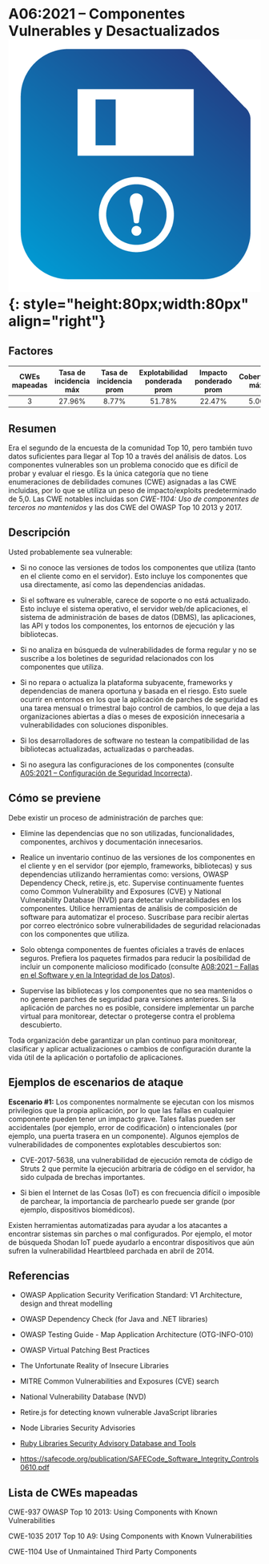 # A06:2021 – Componentes Vulnerables y Desactualizados    ![icon](assets/TOP_10_Icons_Final_Vulnerable_Outdated_Components.png){: style="height:80px;width:80px" align="right"}

## Factores

| CWEs mapeadas | Tasa de incidencia máx | Tasa de incidencia prom | Explotabilidad ponderada prom| Impacto ponderado prom | Cobertura máx | Cobertura prom | Incidencias totales | Total CVEs |
|:-------------:|:--------------------:|:--------------------:|:--------------:|:--------------:|:----------------------:|:---------------------:|:-------------------:|:------------:|
| 3           | 27.96%             | 8.77%              | 51.78%       | 22.47%       | 5.00                 | 5.00                | 30,457            | 0          |

## Resumen

Era el segundo de la encuesta de la comunidad Top 10, pero también tuvo datos suficientes para llegar al Top 10 a través del análisis de datos. Los componentes vulnerables son un problema conocido que es difícil de probar y evaluar el riesgo. Es la única categoría que no tiene enumeraciones de debilidades comunes (CWE) asignadas a las CWE incluidas, por lo que se utiliza un peso de impacto/exploits predeterminado de 5,0. Las CWE notables incluidas son *CWE-1104: Uso de componentes de terceros no mantenidos* y las dos CWE del OWASP Top 10 2013 y 2017.

## Descripción

Usted probablemente sea vulnerable:

-   Si no conoce las versiones de todos los componentes que utiliza (tanto en el cliente como en el servidor). Esto incluye los componentes que usa directamente, así como las dependencias anidadas.

-   Si el software es vulnerable, carece de soporte o no está actualizado. Esto incluye el sistema operativo, el servidor web/de aplicaciones, el sistema de administración de bases de datos (DBMS), las aplicaciones, las API y todos los componentes, los entornos de ejecución y las bibliotecas.

-   Si no analiza en búsqueda de vulnerabilidades de forma regular y no se suscribe a los boletines de seguridad relacionados con los componentes que utiliza.

-   Si no repara o actualiza la plataforma subyacente, frameworks y dependencias de manera oportuna y basada en el riesgo. Esto suele ocurrir en entornos en los que la aplicación de parches de seguridad es una tarea mensual o trimestral bajo control de cambios, lo que deja a las organizaciones abiertas a días o meses de exposición innecesaria a vulnerabilidades con soluciones disponibles.

-   Si los desarrolladores de software no testean la compatibilidad de las bibliotecas actualizadas, actualizadas o parcheadas.

-   Si no asegura las configuraciones de los componentes (consulte [A05:2021 – Configuración de Seguridad Incorrecta](A05_2021-Security_Misconfiguration.md)).

## Cómo se previene

Debe existir un proceso de administración de parches que:

-   Elimine las dependencias que no son utilizadas, funcionalidades, componentes, archivos y documentación innecesarios.

-   Realice un inventario continuo de las versiones de los componentes en el cliente y en el servidor (por ejemplo, frameworks, bibliotecas) y sus dependencias utilizando herramientas como: versions, OWASP Dependency Check, retire.js, etc. Supervise continuamente fuentes como Common Vulnerability and Exposures (CVE) y National Vulnerability Database (NVD) para detectar vulnerabilidades en los componentes. Utilice herramientas de análisis de composición de software para automatizar el proceso. Suscríbase para recibir alertas por correo electrónico sobre vulnerabilidades de seguridad relacionadas con los componentes que utiliza.

-   Solo obtenga componentes de fuentes oficiales a través de enlaces seguros.
    Prefiera los paquetes firmados para reducir la posibilidad de incluir un componente malicioso modificado (consulte [A08:2021 – Fallas en el Software y en la Integridad de los Datos](A08_2021-Software_and_Data_Integrity_Failures.md)).

-   Supervise las bibliotecas y los componentes que no sea mantenidos o no generen parches de seguridad para versiones anteriores. Si la aplicación de parches no es posible, considere implementar un parche virtual para monitorear, detectar o protegerse contra el problema descubierto.

Toda organización debe garantizar un plan continuo para monitorear, clasificar y aplicar actualizaciones o cambios de configuración durante la vida útil de la aplicación o portafolio de aplicaciones.

## Ejemplos de escenarios de ataque

**Escenario #1:** Los componentes normalmente se ejecutan con los mismos privilegios que la propia aplicación, por lo que las fallas en cualquier componente pueden tener un impacto grave. Tales fallas pueden ser accidentales (por ejemplo, error de codificación) o intencionales (por ejemplo, una puerta trasera en un componente). Algunos ejemplos de vulnerabilidades de componentes explotables descubiertos son:

-   CVE-2017-5638, una vulnerabilidad de ejecución remota de código de Struts 2 que permite la ejecución arbitraria de código en el servidor, ha sido culpada de brechas importantes.

-   Si bien el Internet de las Cosas (IoT) es con frecuencia difícil o imposible de parchear, la importancia de parchearlo puede ser grande (por ejemplo, dispositivos biomédicos).

Existen herramientas automatizadas para ayudar a los atacantes a encontrar sistemas sin parches o mal configurados. Por ejemplo, el motor de búsqueda Shodan IoT puede ayudarlo a encontrar dispositivos que aún sufren la vulnerabilidad Heartbleed parchada en abril de 2014.

## Referencias

-   OWASP Application Security Verification Standard: V1 Architecture,
    design and threat modelling

-   OWASP Dependency Check (for Java and .NET libraries)

-   OWASP Testing Guide - Map Application Architecture (OTG-INFO-010)

-   OWASP Virtual Patching Best Practices

-   The Unfortunate Reality of Insecure Libraries

-   MITRE Common Vulnerabilities and Exposures (CVE) search

-   National Vulnerability Database (NVD)

-   Retire.js for detecting known vulnerable JavaScript libraries

-   Node Libraries Security Advisories

-   [Ruby Libraries Security Advisory Database and Tools]()

-   https://safecode.org/publication/SAFECode_Software_Integrity_Controls0610.pdf

## Lista de CWEs mapeadas 

CWE-937 OWASP Top 10 2013: Using Components with Known Vulnerabilities

CWE-1035 2017 Top 10 A9: Using Components with Known Vulnerabilities

CWE-1104 Use of Unmaintained Third Party Components
